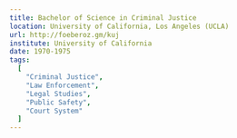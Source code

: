 ```yaml
---
title: Bachelor of Science in Criminal Justice
location: University of California, Los Angeles (UCLA)
url: http://foeberoz.gm/kuj
institute: University of California
date: 1970-1975
tags:
  [
    "Criminal Justice",
    "Law Enforcement",
    "Legal Studies",
    "Public Safety",
    "Court System"
  ]
---
```

